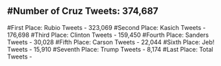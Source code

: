 #Number of Cruz Tweets: 374,687
---
#First Place: Rubio Tweets - 323,069
#Second Place: Kasich Tweets - 176,698
#Third Place: Clinton Tweets - 159,450
#Fourth Place: Sanders Tweets - 30,028
#Fifth Place: Carson Tweets - 22,044
#Sixth Place: Jeb! Tweets - 15,910
#Seventh Place: Trump Tweets - 8,174
#Last Place: Total Tweets -  
